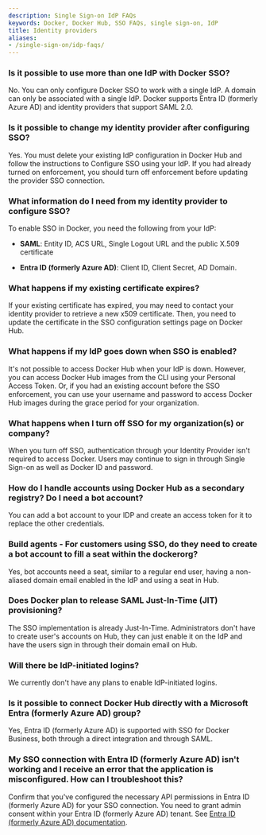 ```yaml
---
description: Single Sign-on IdP FAQs
keywords: Docker, Docker Hub, SSO FAQs, single sign-on, IdP
title: Identity providers
aliases:
- /single-sign-on/idp-faqs/
---
```


### Is it possible to use more than one IdP with Docker SSO?

No. You can only configure Docker SSO to work with a single IdP. A domain can only be associated with a single IdP. Docker supports Entra ID (formerly Azure AD) and identity providers that support SAML 2.0.

### Is it possible to change my identity provider after configuring SSO?

Yes. You must delete your existing IdP configuration in Docker Hub and follow the instructions to Configure SSO using your IdP. If you had already turned on enforcement, you should turn off enforcement before updating the provider SSO connection.

### What information do I need from my identity provider to configure SSO?

To enable SSO in Docker, you need the following from your IdP:

* **SAML**: Entity ID, ACS URL, Single Logout URL and the public X.509 certificate

* **Entra ID (formerly Azure AD)**: Client ID, Client Secret, AD Domain.

### What happens if my existing certificate expires?

If your existing certificate has expired, you may need to contact your identity provider to retrieve a new x509 certificate. Then, you need to update the certificate in the SSO configuration settings page on Docker Hub.

### What happens if my IdP goes down when SSO is enabled?

It's not possible to access Docker Hub when your IdP is down. However, you can access Docker Hub images from the CLI using your Personal Access Token. Or, if you had an existing account before the SSO enforcement, you can use your username and password to access Docker Hub images during the grace period for your organization.

### What happens when I turn off SSO for my organization(s) or company?

When you turn off SSO, authentication through your Identity Provider isn't required to access Docker. Users may continue to sign in through Single Sign-on as well as Docker ID and password.

### How do I handle accounts using Docker Hub as a secondary registry? Do I need a bot account?

You can add a bot account to your IDP and create an access token for it to replace the other credentials.

### Build agents - For customers using SSO, do they need to create a bot account to fill a seat within the dockerorg?

Yes, bot accounts need a seat, similar to a regular end user, having a non-aliased domain email enabled in the IdP and using a seat in Hub.

### Does Docker plan to release SAML Just-In-Time (JIT) provisioning?

The SSO implementation is already Just-In-Time. Administrators don't have to create user's accounts on Hub, they can just enable it on the IdP and have the users sign in through their domain email on Hub.

### Will there be IdP-initiated logins?

We currently don't have any plans to enable IdP-initiated logins.

### Is it possible to connect Docker Hub directly with a Microsoft Entra (formerly Azure AD) group?

Yes, Entra ID (formerly Azure AD) is supported with SSO for Docker Business, both through a direct integration and through SAML.

### My SSO connection with Entra ID (formerly Azure AD) isn't working and I receive an error that the application is misconfigured. How can I troubleshoot this?

Confirm that you've configured the necessary API permissions in Entra ID (formerly Azure AD) for your SSO connection. You need to grant admin consent within your Entra ID (formerly Azure AD) tenant. See [Entra ID (formerly Azure AD) documentation](https://learn.microsoft.com/en-us/azure/active-directory/manage-apps/grant-admin-consent?pivots=portal#grant-admin-consent-in-app-registrations).
